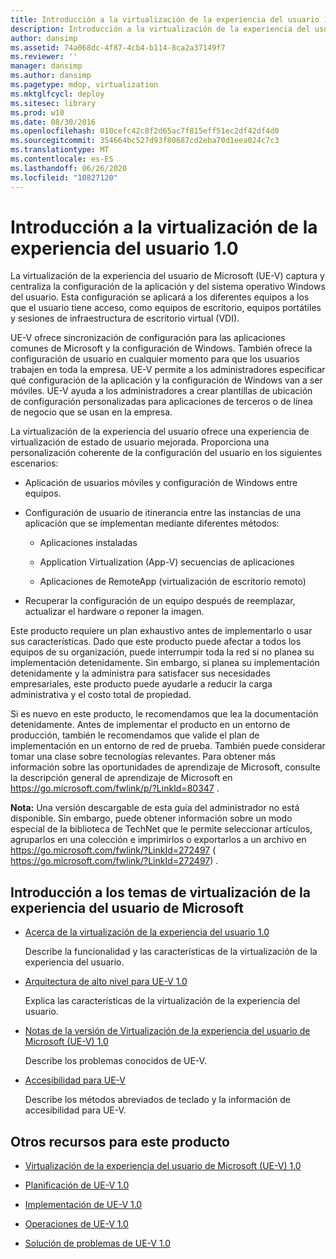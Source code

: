 ```yaml
---
title: Introducción a la virtualización de la experiencia del usuario 1.0
description: Introducción a la virtualización de la experiencia del usuario 1.0
author: dansimp
ms.assetid: 74a068dc-4f87-4cb4-b114-8ca2a37149f7
ms.reviewer: ''
manager: dansimp
ms.author: dansimp
ms.pagetype: mdop, virtualization
ms.mktglfcycl: deploy
ms.sitesec: library
ms.prod: w10
ms.date: 08/30/2016
ms.openlocfilehash: 010cefc42c8f2d65ac7f815eff51ec2df42df4d0
ms.sourcegitcommit: 354664bc527d93f80687cd2eba70d1eea024c7c3
ms.translationtype: MT
ms.contentlocale: es-ES
ms.lasthandoff: 06/26/2020
ms.locfileid: "10827120"
---
```

# Introducción a la virtualización de la experiencia del usuario 1.0


La virtualización de la experiencia del usuario de Microsoft (UE-V) captura y centraliza la configuración de la aplicación y del sistema operativo Windows del usuario. Esta configuración se aplicará a los diferentes equipos a los que el usuario tiene acceso, como equipos de escritorio, equipos portátiles y sesiones de infraestructura de escritorio virtual (VDI).

UE-V ofrece sincronización de configuración para las aplicaciones comunes de Microsoft y la configuración de Windows. También ofrece la configuración de usuario en cualquier momento para que los usuarios trabajen en toda la empresa. UE-V permite a los administradores especificar qué configuración de la aplicación y la configuración de Windows van a ser móviles. UE-V ayuda a los administradores a crear plantillas de ubicación de configuración personalizadas para aplicaciones de terceros o de línea de negocio que se usan en la empresa.

La virtualización de la experiencia del usuario ofrece una experiencia de virtualización de estado de usuario mejorada. Proporciona una personalización coherente de la configuración del usuario en los siguientes escenarios:

-   Aplicación de usuarios móviles y configuración de Windows entre equipos.

-   Configuración de usuario de itinerancia entre las instancias de una aplicación que se implementan mediante diferentes métodos:

    -   Aplicaciones instaladas

    -   Application Virtualization (App-V) secuencias de aplicaciones

    -   Aplicaciones de RemoteApp (virtualización de escritorio remoto)

-   Recuperar la configuración de un equipo después de reemplazar, actualizar el hardware o reponer la imagen.

Este producto requiere un plan exhaustivo antes de implementarlo o usar sus características. Dado que este producto puede afectar a todos los equipos de su organización, puede interrumpir toda la red si no planea su implementación detenidamente. Sin embargo, si planea su implementación detenidamente y la administra para satisfacer sus necesidades empresariales, este producto puede ayudarle a reducir la carga administrativa y el costo total de propiedad.

Si es nuevo en este producto, le recomendamos que lea la documentación detenidamente. Antes de implementar el producto en un entorno de producción, también le recomendamos que valide el plan de implementación en un entorno de red de prueba. También puede considerar tomar una clase sobre tecnologías relevantes. Para obtener más información sobre las oportunidades de aprendizaje de Microsoft, consulte la descripción general de aprendizaje de Microsoft en <https://go.microsoft.com/fwlink/p/?LinkId=80347> .

**Nota:**  Una versión descargable de esta guía del administrador no está disponible. Sin embargo, puede obtener información sobre un modo especial de la biblioteca de TechNet que le permite seleccionar artículos, agruparlos en una colección e imprimirlos o exportarlos a un archivo en <https://go.microsoft.com/fwlink/?LinkId=272497> ( https://go.microsoft.com/fwlink/?LinkId=272497) .

 

## Introducción a los temas de virtualización de la experiencia del usuario de Microsoft


-   [Acerca de la virtualización de la experiencia del usuario 1.0](about-user-experience-virtualization-10.md)

    Describe la funcionalidad y las características de la virtualización de la experiencia del usuario.

-   [Arquitectura de alto nivel para UE-V 1.0](high-level-architecture-for-ue-v-10.md)

    Explica las características de la virtualización de la experiencia del usuario.

-   [Notas de la versión de Virtualización de la experiencia del usuario de Microsoft (UE-V) 1.0](microsoft-user-experience-virtualization--ue-v--10-release-notes.md)

    Describe los problemas conocidos de UE-V.

-   [Accesibilidad para UE-V](accessibility-for-ue-v.md)

    Describe los métodos abreviados de teclado y la información de accesibilidad para UE-V.

## Otros recursos para este producto


-   [Virtualización de la experiencia del usuario de Microsoft (UE-V) 1.0](index.md)

-   [Planificación de UE-V 1.0](planning-for-ue-v-10.md)

-   [Implementación de UE-V 1.0](deploying-ue-v-10.md)

-   [Operaciones de UE-V 1.0](operations-for-ue-v-10.md)

-   [Solución de problemas de UE-V 1.0](troubleshooting-ue-v-10.md)

 

 





